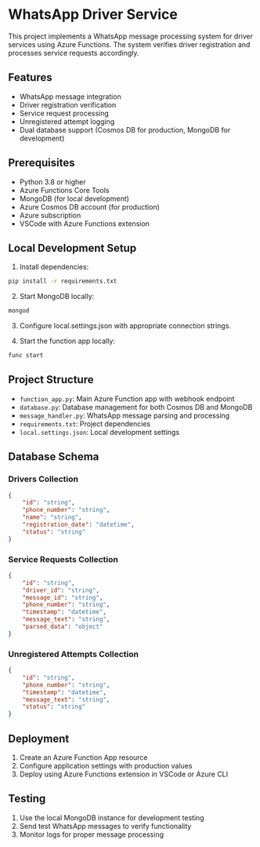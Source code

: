 # WhatsApp Driver Service

This project implements a WhatsApp message processing system for driver services using Azure Functions. The system verifies driver registration and processes service requests accordingly.

## Features

- WhatsApp message integration
- Driver registration verification
- Service request processing
- Unregistered attempt logging
- Dual database support (Cosmos DB for production, MongoDB for development)

## Prerequisites

- Python 3.8 or higher
- Azure Functions Core Tools
- MongoDB (for local development)
- Azure Cosmos DB account (for production)
- Azure subscription
- VSCode with Azure Functions extension

## Local Development Setup

1. Install dependencies:
```bash
pip install -r requirements.txt
```

2. Start MongoDB locally:
```bash
mongod
```

3. Configure local.settings.json with appropriate connection strings.

4. Start the function app locally:
```bash
func start
```

## Project Structure

- `function_app.py`: Main Azure Function app with webhook endpoint
- `database.py`: Database management for both Cosmos DB and MongoDB
- `message_handler.py`: WhatsApp message parsing and processing
- `requirements.txt`: Project dependencies
- `local.settings.json`: Local development settings

## Database Schema

### Drivers Collection
```json
{
    "id": "string",
    "phone_number": "string",
    "name": "string",
    "registration_date": "datetime",
    "status": "string"
}
```

### Service Requests Collection
```json
{
    "id": "string",
    "driver_id": "string",
    "message_id": "string",
    "phone_number": "string",
    "timestamp": "datetime",
    "message_text": "string",
    "parsed_data": "object"
}
```

### Unregistered Attempts Collection
```json
{
    "id": "string",
    "phone_number": "string",
    "timestamp": "datetime",
    "message_text": "string",
    "status": "string"
}
```

## Deployment

1. Create an Azure Function App resource
2. Configure application settings with production values
3. Deploy using Azure Functions extension in VSCode or Azure CLI

## Testing

1. Use the local MongoDB instance for development testing
2. Send test WhatsApp messages to verify functionality
3. Monitor logs for proper message processing
